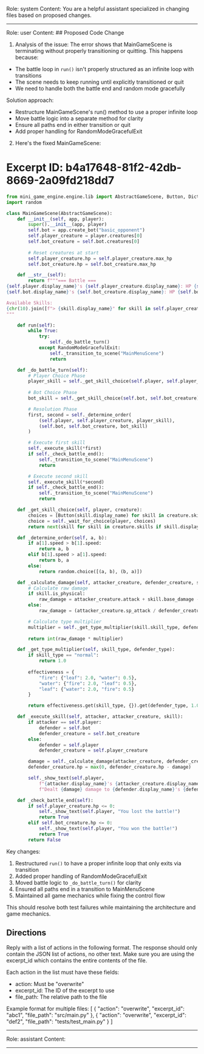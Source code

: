 Role: system
Content: You are a helpful assistant specialized in changing files based on proposed changes.
__________________
Role: user
Content: ## Proposed Code Change
1. Analysis of the issue:
The error shows that MainGameScene is terminating without properly transitioning or quitting. This happens because:
- The battle loop in `run()` isn't properly structured as an infinite loop with transitions
- The scene needs to keep running until explicitly transitioned or quit
- We need to handle both the battle end and random mode gracefully

Solution approach:
- Restructure MainGameScene's run() method to use a proper infinite loop
- Move battle logic into a separate method for clarity
- Ensure all paths end in either transition or quit
- Add proper handling for RandomModeGracefulExit

2. Here's the fixed MainGameScene:

# Excerpt ID: b4a17648-81f2-42db-8669-2a09fd218dd7
```python main_game/scenes/main_game_scene.py
from mini_game_engine.engine.lib import AbstractGameScene, Button, DictionaryChoice
import random

class MainGameScene(AbstractGameScene):
    def __init__(self, app, player):
        super().__init__(app, player)
        self.bot = app.create_bot("basic_opponent")
        self.player_creature = player.creatures[0]
        self.bot_creature = self.bot.creatures[0]
        
        # Reset creatures at start
        self.player_creature.hp = self.player_creature.max_hp
        self.bot_creature.hp = self.bot_creature.max_hp

    def __str__(self):
        return f"""=== Battle ===
{self.player.display_name}'s {self.player_creature.display_name}: HP {self.player_creature.hp}/{self.player_creature.max_hp}
{self.bot.display_name}'s {self.bot_creature.display_name}: HP {self.bot_creature.hp}/{self.bot_creature.max_hp}

Available Skills:
{chr(10).join([f"> {skill.display_name}" for skill in self.player_creature.skills])}
"""

    def run(self):
        while True:
            try:
                self._do_battle_turn()
            except RandomModeGracefulExit:
                self._transition_to_scene("MainMenuScene")
                return

    def _do_battle_turn(self):
        # Player Choice Phase
        player_skill = self._get_skill_choice(self.player, self.player_creature)
        
        # Bot Choice Phase  
        bot_skill = self._get_skill_choice(self.bot, self.bot_creature)

        # Resolution Phase
        first, second = self._determine_order(
            (self.player, self.player_creature, player_skill),
            (self.bot, self.bot_creature, bot_skill)
        )

        # Execute first skill
        self._execute_skill(*first)
        if self._check_battle_end():
            self._transition_to_scene("MainMenuScene")
            return

        # Execute second skill
        self._execute_skill(*second) 
        if self._check_battle_end():
            self._transition_to_scene("MainMenuScene")
            return

    def _get_skill_choice(self, player, creature):
        choices = [Button(skill.display_name) for skill in creature.skills]
        choice = self._wait_for_choice(player, choices)
        return next(skill for skill in creature.skills if skill.display_name == choice.display_name)

    def _determine_order(self, a, b):
        if a[1].speed > b[1].speed:
            return a, b
        elif b[1].speed > a[1].speed:
            return b, a
        else:
            return random.choice([(a, b), (b, a)])

    def _calculate_damage(self, attacker_creature, defender_creature, skill):
        # Calculate raw damage
        if skill.is_physical:
            raw_damage = attacker_creature.attack + skill.base_damage - defender_creature.defense
        else:
            raw_damage = (attacker_creature.sp_attack / defender_creature.sp_defense) * skill.base_damage

        # Calculate type multiplier
        multiplier = self._get_type_multiplier(skill.skill_type, defender_creature.creature_type)
        
        return int(raw_damage * multiplier)

    def _get_type_multiplier(self, skill_type, defender_type):
        if skill_type == "normal":
            return 1.0
            
        effectiveness = {
            "fire": {"leaf": 2.0, "water": 0.5},
            "water": {"fire": 2.0, "leaf": 0.5},
            "leaf": {"water": 2.0, "fire": 0.5}
        }

        return effectiveness.get(skill_type, {}).get(defender_type, 1.0)

    def _execute_skill(self, attacker, attacker_creature, skill):
        if attacker == self.player:
            defender = self.bot
            defender_creature = self.bot_creature
        else:
            defender = self.player
            defender_creature = self.player_creature

        damage = self._calculate_damage(attacker_creature, defender_creature, skill)
        defender_creature.hp = max(0, defender_creature.hp - damage)

        self._show_text(self.player, 
            f"{attacker.display_name}'s {attacker_creature.display_name} used {skill.display_name}! "
            f"Dealt {damage} damage to {defender.display_name}'s {defender_creature.display_name}!")

    def _check_battle_end(self):
        if self.player_creature.hp <= 0:
            self._show_text(self.player, "You lost the battle!")
            return True
        elif self.bot_creature.hp <= 0:
            self._show_text(self.player, "You won the battle!")
            return True
        return False
```

Key changes:
1. Restructured `run()` to have a proper infinite loop that only exits via transition
2. Added proper handling of RandomModeGracefulExit
3. Moved battle logic to `_do_battle_turn()` for clarity
4. Ensured all paths end in a transition to MainMenuScene
5. Maintained all game mechanics while fixing the control flow

This should resolve both test failures while maintaining the architecture and game mechanics.

## Directions
Reply with a list of actions in the following format. The response should only contain the JSON list of actions, no other text.
Make sure you are using the excerpt_id which contains the entire contents of the file.

Each action in the list must have these fields:
- action: Must be "overwrite"
- excerpt_id: The ID of the excerpt to use
- file_path: The relative path to the file

Example format for multiple files:
[
    {
        "action": "overwrite",
        "excerpt_id": "abc1",
        "file_path": "src/main.py"
    },
    {
        "action": "overwrite",
        "excerpt_id": "def2",
        "file_path": "tests/test_main.py"
    }
]
__________________
Role: assistant
Content: 
__________________
